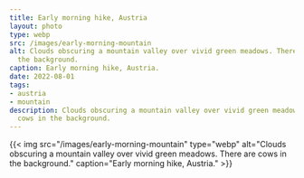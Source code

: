 ```yaml
---
title: Early morning hike, Austria
layout: photo
type: webp
src: /images/early-morning-mountain
alt: Clouds obscuring a mountain valley over vivid green meadows. There are cows in
  the background.
caption: Early morning hike, Austria.
date: 2022-08-01
tags:
- austria
- mountain
description: Clouds obscuring a mountain valley over vivid green meadows. There are
  cows in the background.
---
```


{{< img src="/images/early-morning-mountain" type="webp" alt="Clouds obscuring a mountain valley over vivid green meadows. There are cows in the background." caption="Early morning hike, Austria." >}}
